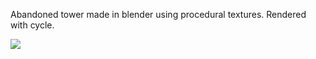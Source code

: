 Abandoned tower made in blender using procedural textures. Rendered with cycle.

<img src="Tower.png"></img>
